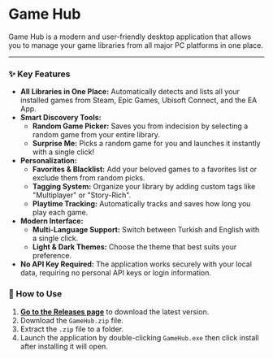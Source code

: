 # Game Hub

Game Hub is a modern and user-friendly desktop application that allows you to manage your game libraries from all major PC platforms in one place.

---

### ✨ Key Features

*   **All Libraries in One Place:** Automatically detects and lists all your installed games from Steam, Epic Games, Ubisoft Connect, and the EA App.
*   **Smart Discovery Tools:**
    *   **Random Game Picker:** Saves you from indecision by selecting a random game from your entire library.
    *   **Surprise Me:** Picks a random game for you and launches it instantly with a single click!
*   **Personalization:**
    *   **Favorites & Blacklist:** Add your beloved games to a favorites list or exclude them from random picks.
    *   **Tagging System:** Organize your library by adding custom tags like "Multiplayer" or "Story-Rich".
    *   **Playtime Tracking:** Automatically tracks and saves how long you play each game.
*   **Modern Interface:**
    *   **Multi-Language Support:** Switch between Turkish and English with a single click.
    *   **Light & Dark Themes:** Choose the theme that best suits your preference.
*   **No API Key Required:** The application works securely with your local data, requiring no personal API keys or login information.

### 🚀 How to Use

1.  **[Go to the Releases page](https://github.com/ogtvofficial/GameHUB/releases)** to download the latest version.
2.  Download the `GameHub.zip` file.
3.  Extract the `.zip` file to a folder.
4.  Launch the application by double-clicking `GameHub.exe` then click install after installing it will open.

